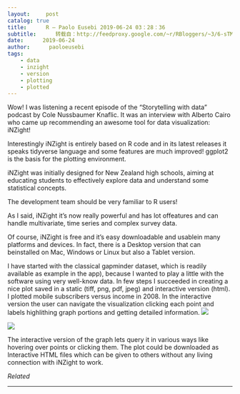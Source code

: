 ```yaml
---
layout:     post
catalog: true
title:      R – Paolo Eusebi 2019-06-24 03：28：36
subtitle:      转载自：http://feedproxy.google.com/~r/RBloggers/~3/6-sTMqkZ28M/
date:      2019-06-24
author:      paoloeusebi
tags:
    - data
    - inzight
    - version
    - plotting
    - plotted
---
```






Wow! I was listening a recent episode of the “Storytelling with data” podcast by Cole Nussbaumer Knaflic. It was an interview with Alberto Cairo who came up recommending an awesome tool for data visualization: iNZight!

Interestingly iNZight is entirely based on R code and in its latest releases it speaks tidyverse language and some features are much improved! ggplot2 is the basis for the plotting environment.

iNZight was initially designed for New Zealand high schools, aiming at educating students to effectively explore data and understand some statistical concepts.

The development team should be very familiar to R users!

As I said, iNZight it’s now really powerful and has lot offeatures and can handle multivariate, time series and complex survey data.

Of course, iNZight is free and it’s easy downloadable and usablein many platforms and devices. In fact, there is a Desktop version that can beinstalled on Mac, Windows or Linux but also a Tablet version.

I have started with the classical gapminder dataset, which is readily available as example in the app), because I wanted to play a little with the software using very well-know data. In few steps I succeeded in creating a nice plot saved in a static (tiff, png, pdf, jpeg) and interactive version (html). I plotted mobile subscribers versus income in 2008. In the interactive version the user can navigate the visualization clicking each point and labels highlithing graph portions and getting detailed information.
![](https://paoloeusebi.files.wordpress.com/2019/06/gap_2008.png?w=456&is-pending-load=1)

![](https://paoloeusebi.files.wordpress.com/2019/06/gap_2008.png?w=456)


The interactive version of the graph lets query it in various ways like hovering over points or clicking them. The plot could be downloaded as Interactive HTML files which can be given to others without any living connection with iNZight to work. 


*Related*







---
